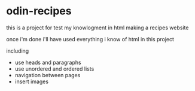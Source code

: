 # odin-recipes
this is a project for test my knowlogment in html making a recipes website

once i'm done i'll have used everything i know of html in this project

including
 - use heads and paragraphs
 - use unordered and ordered lists
 - navigation between pages 
 - insert images
